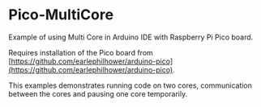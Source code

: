 # Pico-MultiCore
Example of using Multi Core in Arduino IDE with Raspberry Pi Pico board.

Requires installation of the Pico board from [https://github.com/earlephilhower/arduino-pico](https://github.com/earlephilhower/arduino-pico).

This examples demonstrates running code on two cores, communication between the cores and pausing one core temporarily.
